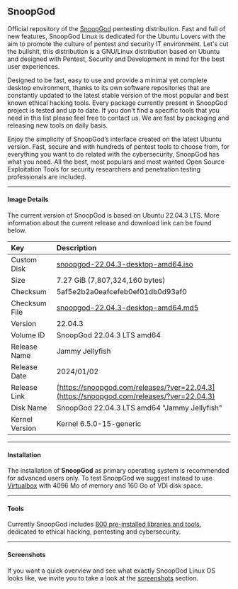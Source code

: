 ## SnoopGod

Official repository of the [SnoopGod](https://snoopgod.com) pentesting distribution. Fast and full of new features, SnoopGod Linux is dedicated for the Ubuntu Lovers with the aim to promote the culture of pentest and security IT environment. Let's cut the bullshit, this distribution is a GNU/Linux distribution based on Ubuntu and designed with Pentest, Security and Development in mind for the best user experiences.

Designed to be fast, easy to use and provide a minimal yet complete desktop environment, thanks to its own software repositories that are constantly updated to the latest stable version of the most popular and best known ethical hacking tools. Every package currently present in SnoopGod project is tested and up to date. If you don't find a specific tools that you need in this list please feel free to contact us. We are fast by packaging and releasing new tools on daily basis.

Enjoy the simplicity of SnoopGod’s interface created on the latest Ubuntu version. Fast, secure and with hundreds of pentest tools to choose from, for everything you want to do related with the cybersecurity, SnoopGod has what you need. All the best, most populars and most wanted Open Source Exploitation Tools for security researchers and penetration testing professionals are included.

* * *

#### Image Details

The current version of SnoopGod is based on Ubuntu 22.04.3 LTS. More information about the current release and download link can be found below.

| Key | Description |
| :--- | :--- |
| Custom Disk | [snoopgod-22.04.3-desktop-amd64.iso](https://mega.nz/file/lH0RSDgT#yWErrJaRjoUFUI6ZoT91BfQyaf0C9sWhOIpL8g4Rjwk) |
| Size | 7.27 GiB (7,807,324,160 bytes) |
| Checksum | 5af5e2b2a0eafcefeb0ef01db0d93af0 |
| Checksum File | [snoopgod-22.04.3-desktop-amd64.md5](https://mega.nz/file/RXElEQ4I#MaDhcOMSupC8IlcZBjKs0zU_4g0Gd4IIv8P87jlNLd4) |
| Version | 22.04.3 |
| Volume ID | SnoopGod 22.04.3 LTS amd64 |
| Release Name | Jammy Jellyfish |
| Release Date | 2024/01/02 |
| Release Link | [https://snoopgod.com/releases/?ver=22.04.3](https://snoopgod.com/releases/?ver=22.04.3) |
| Disk Name | SnoopGod 22.04.3 LTS amd64 "Jammy Jellyfish" |
| Kernel Version | Kernel 6.5.0-15-generic |

* * *

#### Installation

The installation of **SnoopGod** as primary operating system is recommended for advanced users only. To test SnoopGod we suggest instead to use [Virtualbox](https://www.virtualbox.org/) with 4096 Mo of memory and 160 Go of VDI disk space.

* * *

#### Tools

Currently SnoopGod includes [800 pre-installed libraries and tools. ](https://github.com/snoopgod-linux/system/blob/main/TOOLS.md) dedicated to ethical hacking, pentesting and cybersecurity.

* * *

#### Screenshots

If you want a quick overview and see what exactly SnoopGod Linux OS looks like, we invite you to take a look at the [screenshots](https://github.com/snoopgod-linux/screenshots) section.
